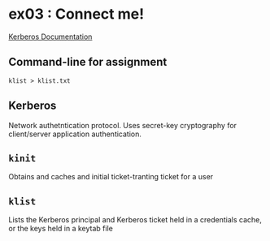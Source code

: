# ex03 : Connect me!
[Kerberos Documentation](https://web.mit.edu/kerberos/krb5-1.13/doc/index.html)

## Command-line for assignment
```
klist > klist.txt
```
## Kerberos
Network authetntication protocol. Uses secret-key cryptography for client/server application authentication.

## ```kinit```
Obtains and caches and initial ticket-tranting ticket for a user

## ```klist```
Lists the Kerberos principal and Kerberos ticket held in a credentials cache, or the keys held in a keytab file